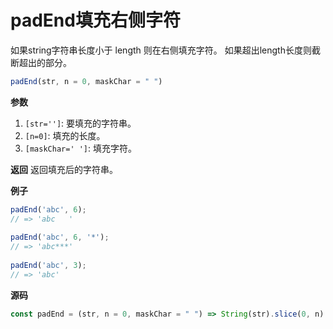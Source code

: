 # padEnd填充右侧字符

如果string字符串长度小于 length 则在右侧填充字符。 如果超出length长度则截断超出的部分。

```js
padEnd(str, n = 0, maskChar = " ")
```

**参数**

1. `[str='']`: 要填充的字符串。
2. `[n=0]`: 填充的长度。
3. `[maskChar=' ']`: 填充字符。

**返回**
返回填充后的字符串。

**例子**

```js
padEnd('abc', 6);
// => 'abc   '
 
padEnd('abc', 6, '*');
// => 'abc***'
 
padEnd('abc', 3);
// => 'abc'
```

**源码**

```js
const padEnd = (str, n = 0, maskChar = " ") => String(str).slice(0, n).padEnd(n, maskChar)
```
